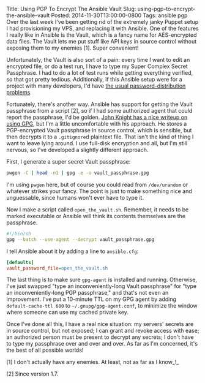 Title: Using PGP To Encrypt The Ansible Vault
Slug: using-pgp-to-encrypt-the-ansible-vault
Posted: 2014-11-30T13:00:00-0800
Tags:
    ansible
    pgp
Over the last week I've been getting rid of the extremely janky Puppet setup I had provisioning my VPS, and replacing it with Ansible. One of the features I really like in Ansible is the Vault, which is a fancy name for AES-encrypted data files. The Vault lets me put stuff like API keys in source control without exposing them to my enemies [1]. Super convenient!

Unfortunately, the Vault is also sort of a pain: every time I want to edit an encrypted file, or do a test run, I have to type my Super Complex Secret Passphrase. I had to do a lot of test runs while getting everything verified, so that got pretty tedious. Additionally, if this Ansible setup were for a project with many developers, I'd have [the usual password-distribution problems](https://en.wikipedia.org/wiki/Key_distribution).

Fortunately, there's another way. Ansible has support for getting the Vault passphrase from a script [2], so if I had some authorized agent that could report the passphrase, I'd be golden. [John Knight has a nice writeup on using GPG](https://btl.gs/2014/09/01/using-ansible-vault-and-gpg-to-secure-critical-infrastructure-in-public-github-repositories/), but I'm a little uncomfortable with his approach. He stores a PGP-encrypted Vault passphrase in source control, which is sensible, but then decrypts it to a `.gitignore`d plaintext file. That isn't the kind of thing I want to leave lying around. I use full-disk encryption and all, but I'm still nervous, so I've developed a slightly different approach.

First, I generate a super secret Vault passphrase:

```Bash
pwgen -C | head -n1 | gpg -e -o vault_passphrase.gpg
```

I'm using `pwgen` here, but of course you could read from `/dev/urandom` or whatever strikes your fancy. The point is just to make something nice and unguessable, since humans won't ever have to type it.

Now I make a script called `open_the_vault.sh`. Remember, it needs to be marked executable or Ansible will think its contents themselves are the passphrase.

```Bash
#!/bin/sh
gpg --batch --use-agent --decrypt vault_passphrase.gpg
```

I tell Ansible about it by adding a line to `ansible.cfg`:

```INI
[defaults]
vault_password_file=open_the_vault.sh
```

The last thing is to make sure `gpg-agent` is installed and running. Otherwise, I've just swapped "type an inconveniently-long Vault passphrase" for "type an inconveniently-long PGP passphrase," and that's not even an improvement. I've put a 10-minute TTL on my GPG agent by adding `default-cache-ttl 600` to `~/.gnupg/gpg-agent.conf`, to minimize the window where someone can use my cached private key.

Once I've done all this, I have a real nice situation: my servers' secrets are in source control, but not exposed; I can grant and revoke access with ease; an authorized person must be present to decrypt any secrets; I don't have to type my passphrase over and over and over. As far as I'm concerned, it's the best of all possible worlds!

[1] I don't actually have any enemies. At least, not as far as I know_!_

[2] Since version 1.7.
